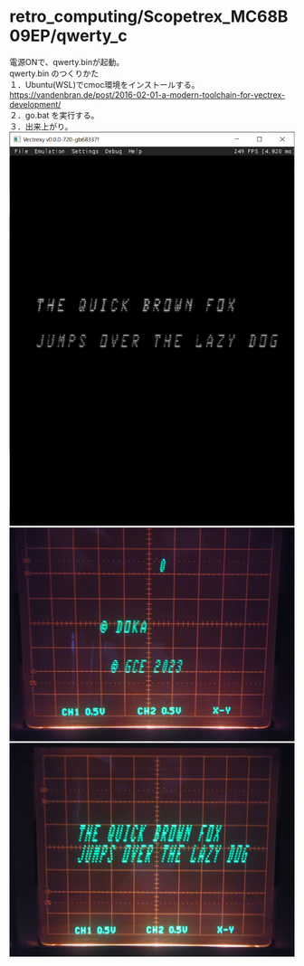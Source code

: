 # retro_computing/Scopetrex_MC68B09EP/qwerty_c
電源ONで、qwerty.binが起動。
\
qwerty.bin のつくりかた
\
１．Ubuntu(WSL)でcmoc環境をインストールする。
https://vandenbran.de/post/2016-02-01-a-modern-toolchain-for-vectrex-development/
\
２．go.bat を実行する。
\
３．出来上がり。
\
![qwerty_c](https://github.com/kadokuratsuyoshi/retro_computing/blob/main/Scopetrex_MC68B09EP/qwerty_c/qwerty.png)
![qwerty_c](https://github.com/kadokuratsuyoshi/retro_computing/blob/main/Scopetrex_MC68B09EP/qwerty_c/DoKA.jpg)
![qwerty_c](https://github.com/kadokuratsuyoshi/retro_computing/blob/main/Scopetrex_MC68B09EP/qwerty_c/qwerty_c.jpg)
